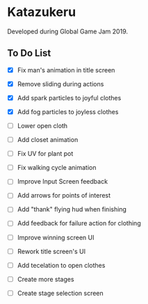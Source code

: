 # Katazukeru

Developed during Global Game Jam 2019.

## To Do List

- [x] Fix man's animation in title screen
- [x] Remove sliding during actions
- [x] Add spark particles to joyful clothes
- [x] Add fog particles to joyless clothes
- [ ] Lower open cloth
- [ ] Add closet animation
- [ ] Fix UV for plant pot
- [ ] Fix walking cycle animation 
- [ ] Improve Input Screen feedback
- [ ] Add arrows for points of interest
- [ ] Add "thank" flying hud when finishing
- [ ] Add feedback for failure action for clothing
- [ ] Improve winning screen UI
- [ ] Rework title screen's UI

- [ ] Add tecelation to open clothes
- [ ] Create more stages
- [ ] Create stage selection screen
